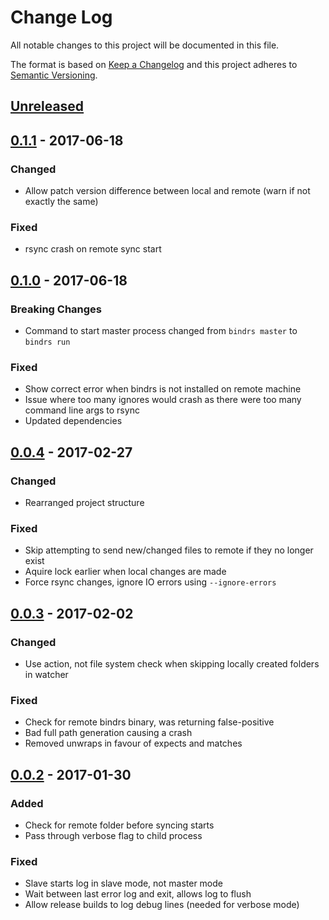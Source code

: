 # Change Log
All notable changes to this project will be documented in this file.

The format is based on [Keep a Changelog](http://keepachangelog.com/)
and this project adheres to [Semantic Versioning](http://semver.org/).

## [Unreleased]

## [0.1.1] - 2017-06-18
### Changed
- Allow patch version difference between local and remote (warn if not exactly the same)

### Fixed
- rsync crash on remote sync start

## [0.1.0] - 2017-06-18
### Breaking Changes
- Command to start master process changed from `bindrs master` to `bindrs run`

### Fixed
- Show correct error when bindrs is not installed on remote machine
- Issue where too many ignores would crash as there were too many command line args to rsync
- Updated dependencies

## [0.0.4] - 2017-02-27
### Changed
- Rearranged project structure

### Fixed
- Skip attempting to send new/changed files to remote if they no longer exist
- Aquire lock earlier when local changes are made
- Force rsync changes, ignore IO errors using `--ignore-errors`

## [0.0.3] - 2017-02-02
### Changed
- Use action, not file system check when skipping locally created folders in watcher

### Fixed
- Check for remote bindrs binary, was returning false-positive
- Bad full path generation causing a crash
- Removed unwraps in favour of expects and matches

## [0.0.2] - 2017-01-30
### Added
- Check for remote folder before syncing starts
- Pass through verbose flag to child process

### Fixed
- Slave starts log in slave mode, not master mode
- Wait between last error log and exit, allows log to flush
- Allow release builds to log debug lines (needed for verbose mode)

[Unreleased]: https://github.com/daveallie/bindrs/compare/v0.1.1...HEAD
[0.1.1]: https://github.com/daveallie/bindrs/compare/v0.1.0...v0.1.1
[0.1.0]: https://github.com/daveallie/bindrs/compare/v0.0.4...v0.1.0
[0.0.4]: https://github.com/daveallie/bindrs/compare/v0.0.3...v0.0.4
[0.0.3]: https://github.com/daveallie/bindrs/compare/v0.0.2...v0.0.3
[0.0.2]: https://github.com/daveallie/bindrs/compare/v0.0.1...v0.0.2
